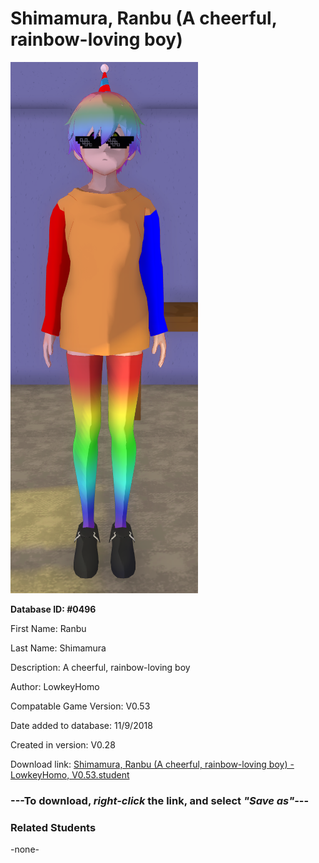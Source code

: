 # Shimamura, Ranbu (A cheerful, rainbow-loving boy)

<img src="../../Files/Images/Shimamura, Ranbu (A cheerful, rainbow-loving boy).png" title="Shimamura, Ranbu (A cheerful, rainbow-loving boy) - LowkeyHomo, V0.53">

**Database ID: #0496**

First Name: Ranbu

Last Name: Shimamura

Description: A cheerful, rainbow-loving boy

Author: LowkeyHomo

Compatable Game Version: V0.53

Date added to database: 11/9/2018

Created in version: V0.28

Download link: <a href="https://raw.githubusercontent.com/Arbiter1223/Daigaku-Gurashi-Custom-Students/master/Files/Student%20Files/Shimamura%2C%20Ranbu%20(A%20cheerful%2C%20rainbow-loving%20boy)%20-%20LowkeyHomo%2C%20V0.53.student">Shimamura, Ranbu (A cheerful, rainbow-loving boy) - LowkeyHomo, V0.53.student</a>

### ---**To download, _right-click_ the link, and select _"Save as"_**---

### Related Students

-none-
